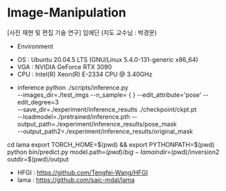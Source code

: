 # Image-Manipulation
[사진 재현 및 편집 기술 연구] 임에딘 (지도 교수님 : 박경문)

* Environment
- OS : Ubuntu 20.04.5 LTS (GNU/Linux 5.4.0-131-generic x86_64) 
- VGA : NVIDIA GeForce RTX 3090 
- CPU : Intel(R) Xeon(R) E-2334 CPU @ 3.40GHz 


* inference
python ./scripts/inference.py \
--images_dir=./test_imgs  --n_sample= { } --edit_attribute='pose' --edit_degree=3  \
--save_dir=./experiment/inference_results    ./checkpoint/ckpt.pt  \
--loadmodel=./pretrained/inference.pth  --output_path=./experiment/inference_results/pose_mask  \
--output_path2=./experiment/inference_results/original_mask

cd lama
export TORCH_HOME=$(pwd) && export PYTHONPATH=$(pwd)
python bin/predict.py model.path=$(pwd)/big-lama indir=$(pwd)/inversion2 outdir=$(pwd)/output

* HFGI : https://github.com/Tengfei-Wang/HFGI
* lama : https://github.com/saic-mdal/lama
